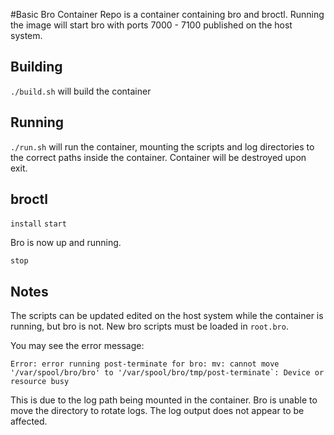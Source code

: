 #Basic Bro Container
Repo is a container containing bro and broctl.  Running the image will start bro with ports 7000 - 7100 published on the host system.

## Building
`./build.sh` will build the container

## Running
`./run.sh` will run the container, mounting the scripts and log directories to the correct paths inside the container.  Container will be destroyed upon exit.


## broctl
`install`
`start`

Bro is now up and running.

`stop`

## Notes
The scripts can be updated edited on the host system while the container is running, but bro is not.  New bro scripts must be loaded in `root.bro`.

You may see the error message:
```
Error: error running post-terminate for bro: mv: cannot move '/var/spool/bro/bro' to '/var/spool/bro/tmp/post-terminate`: Device or resource busy
```

This is due to the log path being mounted in the container.  Bro is unable to move the directory to rotate logs.  The log output does not appear to be affected.

